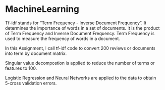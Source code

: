 # MachineLearning

Tf-idf stands for “Term Frequency - Inverse Document Frequency”. It determines the importance of words in a set of documents. It is the product of Term Frequency and
Inverse Document Frequency. Term Frequency is used to measure the frequency of words in a document. 

In this Assignment, I call tf-idf code to convert 200 reviews or documents into term by document matrix.

Singular value decompostion is applied to reduce the number of terms or features to 100.

Logistic Regression and Neural Networks are applied to the data to obtain 5-cross validation errors.
